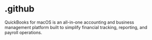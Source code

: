 # .github
QuickBooks for macOS is an all-in-one accounting and business management platform built to simplify financial tracking, reporting, and payroll operations.
